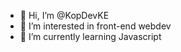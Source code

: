 - 👋 Hi, I’m @KopDevKE
- 👀 I’m interested in front-end webdev
- 🌱 I’m currently learning Javascript


<!---
KopDevKE/KopDevKE is a ✨ special ✨ repository because its `README.md` (this file) appears on your GitHub profile.
You can click the Preview link to take a look at your changes.
--->
